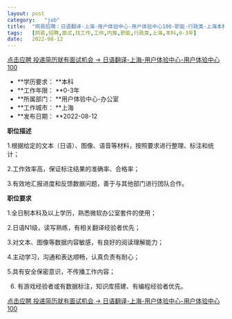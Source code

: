 ```yaml
---
layout:	post
category:	"job"
title:	"网易招聘：日语翻译-上海-用户体验中心-用户体验中心100-职能-行政类-上海本科0-3年"
tags:	[网易,招聘,面试,找工作,工作,内推,职能,行政类,上海,本科,0-3年]
date:	2022-08-12
---
```


[点击应聘 投递简历就有面试机会 ->  日语翻译-上海-用户体验中心-用户体验中心100](http://mobile.bole.netease.com/bole/boleDetail?id=42320&employeeId=346f03c3cda5f04c&key=all)



- **学历要求： **本科
- **工作年限： **0-3年
- **所属部门： **用户体验中心-办公室
- **工作城市： **上海
- **发布日期： **2022-08-12



**职位描述**

1.根据给定的文本（日语）、图像、语音等材料，按照要求进行整理、标注和统计；

2.工作效率高，保证标注结果的准确率、合格率；

3.有效地汇报进度和反馈数据问题，善于与其他部门进行团队合作。



**职位要求**

1.全日制本科及以上学历，熟悉微软办公室套件的使用；

2.日语N1级，读写熟练，有相关翻译经验者优先；

3.对文本、图像等数据内容敏感，有良好的阅读理解能力；

4.主动学习，沟通和表达顺畅，认真负责有耐心；

5.具有安全保密意识，不传播工作内容；

6. 有游戏经验者或有数据标注，知识库搭建、有编程经验者优先。



[点击应聘 投递简历就有面试机会 ->  日语翻译-上海-用户体验中心-用户体验中心100](http://mobile.bole.netease.com/bole/boleDetail?id=42320&employeeId=346f03c3cda5f04c&key=all)